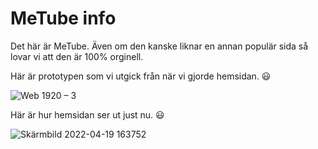 # MeTube info

Det här är MeTube. Även om den kanske liknar en annan populär sida så lovar vi att den är 100% orginell.

Här är prototypen som vi utgick från när vi gjorde hemsidan. 😃

![Web 1920 – 3](https://user-images.githubusercontent.com/77612217/159526189-b76e9603-a54e-4642-a6ef-ce69b22ade6b.png)

Här är hur hemsidan ser ut just nu. 😃

![Skärmbild 2022-04-19 163752](https://user-images.githubusercontent.com/77612217/164030091-417eef5f-c9de-4818-bb10-fca4ec7efb99.png)
